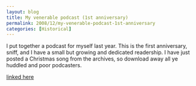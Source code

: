 ```yaml
---
layout: blog
title: My venerable podcast (1st anniversary)
permalink: 2008/12/my-venerable-podcast-1st-anniversary
categories: [Historical]
---
```


<p>I put together a podcast for myself last year. This is the first anniversary, sniff, and I have a small but growing and dedicated readership. I have just posted a Christmas song from the archives, so download away all ye huddled and poor podcasters.</p>
<a href="http://feeds2.feedburner.com/RockStarAlley">linked here</a>
